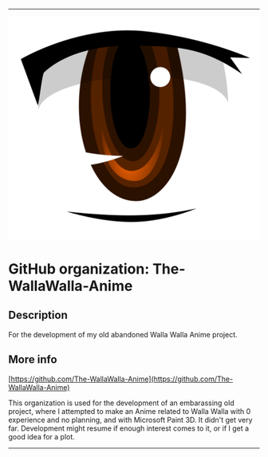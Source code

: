 
***

![1024px-Anime_eye.svg.png failed to load. The file may be missing or corrupt. Check the file path for errors first.](/AdditionalInfo/1/The-WallaWalla-Anime/1024px-Anime_eye.svg.png)

# GitHub organization: The-WallaWalla-Anime

## Description

For the development of my old abandoned Walla Walla Anime project.

## More info

[https://github.com/The-WallaWalla-Anime](https://github.com/The-WallaWalla-Anime)

This organization is used for the development of an embarassing old project, where I attempted to make an Anime related to Walla Walla with 0 experience and no planning, and with Microsoft Paint 3D. It didn't get very far. Development might resume if enough interest comes to it, or if I get a good idea for a plot.

***
